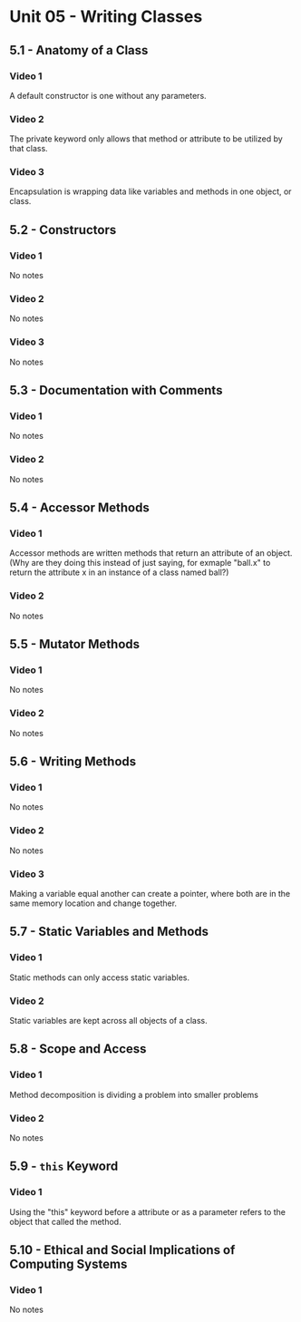 # Unit 05 - Writing Classes
## 5.1 - Anatomy of a Class
### Video 1
A default constructor is one without any parameters.
### Video 2
The private keyword only allows that method or attribute to be utilized by that class.
### Video 3
Encapsulation is wrapping data like variables and methods in one object, or class.
## 5.2 - Constructors
### Video 1
No notes
### Video 2
No notes
### Video 3
No notes
## 5.3 - Documentation with Comments
### Video 1
No notes
### Video 2
No notes
## 5.4 - Accessor Methods
### Video 1
Accessor methods are written methods that return an attribute of an object. (Why are they doing this instead of just saying, for exmaple "ball.x" to return the attribute x in an instance of a class named ball?)
### Video 2
No notes
## 5.5 - Mutator Methods
### Video 1
No notes
### Video 2
No notes
## 5.6 - Writing Methods
### Video 1
No notes
### Video 2
No notes
### Video 3
Making a variable equal another can create a pointer, where both are in the same memory location and change together.
## 5.7 - Static Variables and Methods
### Video 1
Static methods can only access static variables.
### Video 2
Static variables are kept across all objects of a class.
## 5.8 - Scope and Access
### Video 1
Method decomposition is dividing a problem into smaller problems
### Video 2
No notes
## 5.9 - `this` Keyword
### Video 1
Using the "this" keyword before a attribute or as a parameter refers to the object that called the method.
## 5.10 - Ethical and Social Implications of Computing Systems
### Video 1
No notes
 